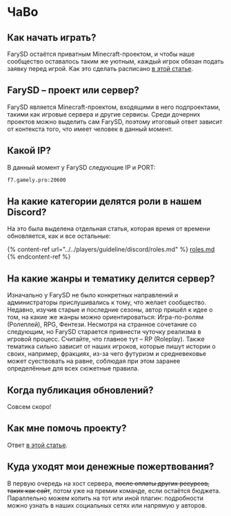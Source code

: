 # ЧаВо

## Как начать играть?

FarySD остаётся приватным Minecraft-проектом, и чтобы наше сообщество оставалось таким же уютным, каждый игрок обязан подать заявку перед игрой. Как это сделать расписано [в этой статье](../../players/start/sozdanie-tiketa.md).

## FarySD – проект или сервер?

FarySD является Minecraft-проектом, входящими в него подпроектами, такими как игровые сервера и другие сервисы. Среди дочерних проектов можно выделить сам FarySD, поэтому итоговый ответ зависит от контекста того, что имеет человек в данный момент.

## Какой IP?

В данный момент у FarySD следующие IP и PORT:

```txt
f7.gamely.pro:20600
```

## На какие категории делятся роли в нашем Discord?

На это была выделена отдельная статья, которая время от времени обновляется, как и все остальные:

{% content-ref url="../../players/guideline/discord/roles.md" %}
[roles.md](../../players/guideline/discord/roles.md)
{% endcontent-ref %}

## На какие жанры и тематику делится сервер?

Изначально у FarySD не было конкретных направлений и администраторы прислушивались к тому, что желает сообщество. Недавно, изучив старые и последние сезоны, автор пришёл к идее о том, на какие же жанры можно ориентироваться: Игра-по-ролям (Ролеплей), RPG, Фентези. Несмотря на странное сочетание со следующим, но FarySD старается привнести чуточку реализма в игровой процесс. Считайте, что главное тут – RP (Roleplay). Также тематика сильно зависит от наших игроков, которые пишут истории о своих, например, фракциях, из-за чего футуризм и средневековье может суествовать на равне, соблюдая при этом заранее определённые для всех сюжетные правила.

## Когда публикация обновлений?

Совсем скоро!

## Как мне помочь проекту?

Ответ [в этой статье](./how2help.md).

## Куда уходят мои денежные пожертвования?

В первую очередь на хост сервера, ~~после оплаты других ресурсов, таких как сайт~~, потом уже на премии команде, если остаётся бюджета. Параллельно можем копить на тот или иной плагин: подробности можно узнать в наших социальных сетях или напрямую у авторов.
